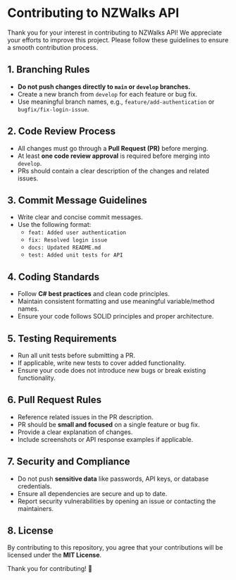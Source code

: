# Contributing to NZWalks API

Thank you for your interest in contributing to NZWalks API! We appreciate your efforts to improve this project. Please follow these guidelines to ensure a smooth contribution process.

## 1. Branching Rules
- **Do not push changes directly to `main` or `develop` branches.**
- Create a new branch from `develop` for each feature or bug fix.
- Use meaningful branch names, e.g., `feature/add-authentication` or `bugfix/fix-login-issue`.

## 2. Code Review Process
- All changes must go through a **Pull Request (PR)** before merging.
- At least **one code review approval** is required before merging into `develop`.
- PRs should contain a clear description of the changes and related issues.

## 3. Commit Message Guidelines
- Write clear and concise commit messages.
- Use the following format:
  - `feat: Added user authentication`
  - `fix: Resolved login issue`
  - `docs: Updated README.md`
  - `test: Added unit tests for API`

## 4. Coding Standards
- Follow **C# best practices** and clean code principles.
- Maintain consistent formatting and use meaningful variable/method names.
- Ensure your code follows SOLID principles and proper architecture.

## 5. Testing Requirements
- Run all unit tests before submitting a PR.
- If applicable, write new tests to cover added functionality.
- Ensure your code does not introduce new bugs or break existing functionality.

## 6. Pull Request Rules
- Reference related issues in the PR description.
- PR should be **small and focused** on a single feature or bug fix.
- Provide a clear explanation of changes.
- Include screenshots or API response examples if applicable.

## 7. Security and Compliance
- Do not push **sensitive data** like passwords, API keys, or database credentials.
- Ensure all dependencies are secure and up to date.
- Report security vulnerabilities by opening an issue or contacting the maintainers.

## 8. License
By contributing to this repository, you agree that your contributions will be licensed under the **MIT License**.

Thank you for contributing! 🚀
